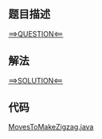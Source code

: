 ## 题目描述

[==>QUESTION<==](https://leetcode.cn/problems/decrease-elements-to-make-array-zigzag/description/)

## 解法

[==>SOLUTION<==](https://leetcode.cn/problems/decrease-elements-to-make-array-zigzag/solutions/2134526/di-jian-yuan-su-shi-shu-zu-cheng-ju-chi-o30ye/)

## 代码

[MovesToMakeZigzag.java](https://github.com/Marshal7cc/leetcode-java/blob/master/src/greedy/MovesToMakeZigzag.java)

